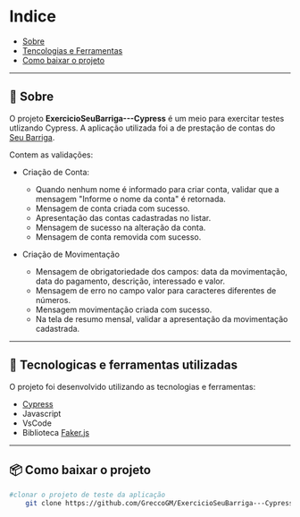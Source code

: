 # Indice
- [Sobre](#-sobre)
- [Tencologias e Ferramentas](#-tecnologicas-e-ferramentas-utilizadas)
- [Como baixar o projeto](#-como-baixar-o-projeto)
---
## 📃 Sobre 

O projeto **ExercicioSeuBarriga---Cypress** é um meio para exercitar testes utlizando Cypress.
A aplicação utilizada foi a de prestação de contas do [Seu Barriga](https://seubarriga.wcaquino.me/).

Contem as validações:
- Criação de Conta:
   * Quando nenhum nome é informado para criar conta, validar que a mensagem "Informe o nome da conta" é retornada.
   * Mensagem de conta criada com sucesso.
   * Apresentação das contas cadastradas no listar.  
   * Mensagem de sucesso na alteração da conta.
   * Mensagem de conta removida com sucesso. 
    
- Criação de Movimentação
  * Mensagem de obrigatoriedade dos campos: data da movimentação, data do pagamento, descrição, interessado e valor.
  * Mensagem de erro no campo valor para caracteres diferentes de números.
  * Mensagem movimentação criada com sucesso.
  * Na tela de resumo mensal, validar a apresentação da movimentação cadastrada.  

---
## 🚀 Tecnologicas e ferramentas utilizadas
O projeto foi desenvolvido utilizando as tecnologias e ferramentas:
- [Cypress](https://www.cypress.io/)
- Javascript
- VsCode
- Biblioteca [Faker.js](https://github.com/Marak/faker.js)
---
## 📦 Como baixar o projeto
```bash    
#clonar o projeto de teste da aplicação
    git clone https://github.com/GreccoGM/ExercicioSeuBarriga---Cypress.git
```
